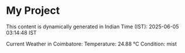 # My Project

This content is dynamically generated in Indian Time (IST): 2025-06-05 03:14:48 IST


Current Weather in Coimbatore:
Temperature: 24.88 °C
Condition: mist
